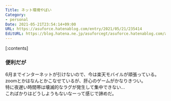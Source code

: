 ```yaml
---
Title: ネット環境やばい
Category:
- personal
Date: 2021-05-21T23:54:14+09:00
URL: https://asuforce.hatenablog.com/entry/2021/05/21/235414
EditURL: https://blog.hatena.ne.jp/asuforcegt/asuforce.hatenablog.com/atom/entry/26006613766637941
---
```


[:contents]

### 便利だが

6月までインターネットが引けないので、今は楽天モバイルが頑張っている。  
zoomとかはなんとかこなせているが、肝心のゲームがかなりきつい。  
特に夜遅い時間帯は壊滅的なラグが発生して集中できない...  
こればかりはどうしようもないなーって感じで諦めだ。



